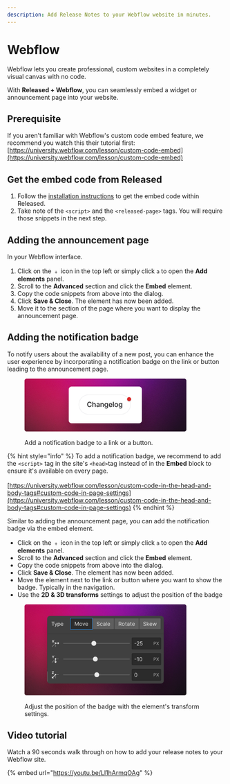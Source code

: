 ```yaml
---
description: Add Release Notes to your Webflow website in minutes.
---
```


# Webflow

Webflow lets you create professional, custom websites in a completely visual canvas with no code.&#x20;

With **Released + Webflow**, you can seamlessly embed a widget or announcement page into your website.&#x20;

## Prerequisite&#x20;

If you aren't familiar with Webflow's custom code embed feature, we recommend you watch this their tutorial first: [https://university.webflow.com/lesson/custom-code-embed](https://university.webflow.com/lesson/custom-code-embed)

## Get the embed code from Released

1. Follow the [installation instructions](../settings/announcement-page.md#installation) to get the embed code within Released.
2. Take note of the `<script>` and the `<released-page>` tags. You will require those snippets in the next step.&#x20;

## Adding the announcement page

In your Webflow interface.&#x20;

1. Click on the ﹢ icon in the top left or simply click `a` to open the **Add elements** panel.
2. Scroll to the **Advanced** section and click the **Embed** element.
3. Copy the code snippets from above into the dialog.&#x20;
4. Click **Save & Close**. The element has now been added.&#x20;
5. Move it to the section of the page where you want to display the announcement page.&#x20;

## Adding the notification badge

To notify users about the availability of a new post, you can enhance the user experience by incorporating a notification badge on the link or button leading to the announcement page.&#x20;

<figure><img src="../../.gitbook/assets/Badge.png" alt="" width="375"><figcaption><p>Add a notification badge to a link or a button.</p></figcaption></figure>

{% hint style="info" %}
To add a notification badge, we recommend to add the `<script>` tag in the site's `<head>`tag  instead of in the **Embed** block to ensure it's available on every page. \
\
[https://university.webflow.com/lesson/custom-code-in-the-head-and-body-tags#custom-code-in-page-settings](https://university.webflow.com/lesson/custom-code-in-the-head-and-body-tags#custom-code-in-page-settings)
{% endhint %}

Similar to adding the announcement page, you can add the notification badge via the embed element.&#x20;

* Click on the ﹢ icon in the top left or simply click `a` to open the **Add elements** panel.
* Scroll to the **Advanced** section and click the **Embed** element.
* Copy the code snippets from above into the dialog.&#x20;
* Click **Save & Close**. The element has now been added.&#x20;
* Move the element next to the link or button where you want to show the badge. Typically in the navigation.&#x20;
* Use the **2D & 3D transforms** settings to adjust the position of the badge&#x20;

<figure><img src="../../.gitbook/assets/Transform Settings.png" alt="" width="375"><figcaption><p>Adjust the position of the badge with the element's transform settings.</p></figcaption></figure>



## Video tutorial

Watch a 90 seconds walk through on how to add your release notes to your Webflow site.&#x20;

{% embed url="https://youtu.be/Ll1hArmqOAg" %}

